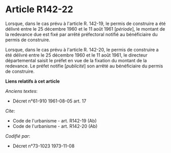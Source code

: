 # Article R142-22

Lorsque, dans le cas prévu à l'article R. 142-19, le permis de construire a été délivré entre le 25 décembre 1960 et le 11
août 1961 [*période*], le montant de la redevance due est fixé par arrêté préfectoral notifié au bénéficiaire du permis de
construire.

Lorsque, dans le cas prévu à l'article R. 142-20, le permis de construire a été délivré entre le 25 décembre 1960 et le 11
août 1961, le directeur départemental saisit le préfet en vue de la fixation du montant de la redevance. Le préfet notifie
[*publicité*] son arrêté au bénéficiaire du permis de construire.

**Liens relatifs à cet article**

_Anciens textes_:

  - Décret n°61-910 1961-08-05 art. 17

_Cite_:

  - Code de l'urbanisme - art. R142-19 (Ab)
  - Code de l'urbanisme - art. R142-20 (Ab)

_Codifié par_:

  - Décret n°73-1023 1973-11-08
